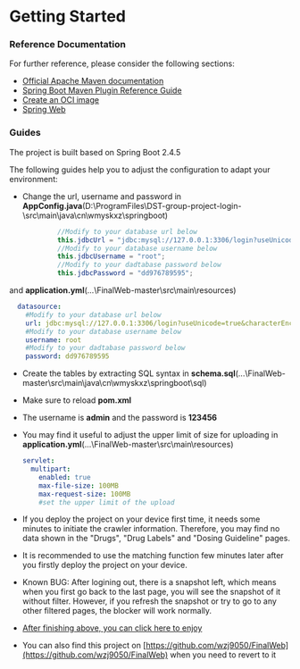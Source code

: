 # Getting Started

### Reference Documentation

For further reference, please consider the following sections:

* [Official Apache Maven documentation](https://maven.apache.org/guides/index.html)
* [Spring Boot Maven Plugin Reference Guide](https://docs.spring.io/spring-boot/docs/2.4.5/maven-plugin/reference/html/)
* [Create an OCI image](https://docs.spring.io/spring-boot/docs/2.4.5/maven-plugin/reference/html/#build-image)
* [Spring Web](https://docs.spring.io/spring-boot/docs/2.4.5/reference/htmlsingle/#boot-features-developing-web-applications)

### Guides
The project is built based on Spring Boot 2.4.5 

The following guides help you to adjust the configuration to adapt your environment:
* Change the url, username and password in **AppConfig.java**(D:\ProgramFiles\DST-group-project-login-\src\main\java\cn\wmyskxz\springboot\) 
```java
            //Modify to your database url below
            this.jdbcUrl = "jdbc:mysql://127.0.0.1:3306/login?useUnicode=true&characterEncoding=utf-8&serverTimezone=GMT&useSSL=false";
            //Modify to your database username below          
            this.jdbcUsername = "root";
            //Modify to your dadtabase password below
            this.jdbcPassword = "dd976789595";
```
   and **application.yml**(...\FinalWeb-master\src\main\resources)
```yaml
  datasource:
    #Modify to your database url below
    url: jdbc:mysql://127.0.0.1:3306/login?useUnicode=true&characterEncoding=utf-8&serverTimezone=GMT
    #Modify to your database username below
    username: root
    #Modify to your dadtabase password below
    password: dd976789595
```
* Create the tables by extracting SQL syntax in **schema.sql**(...\FinalWeb-master\src\main\java\cn\wmyskxz\springboot\sql)
* Make sure to reload **pom.xml**
* The username is **admin** and the password is **123456**
* You may find it useful to adjust the upper limit of size for uploading in **application.yml**(...\FinalWeb-master\src\main\resources)
  ```yaml
  servlet:
    multipart:
      enabled: true
      max-file-size: 100MB
      max-request-size: 100MB
      #set the upper limit of the upload
  ```


* If you deploy the project on your device first time, it needs some minutes to initiate the crawler information. Therefore, you may find no data shown in the "Drugs", "Drug Labels" and "Dosing Guideline" pages. 
* It is recommended to use the matching function few minutes later after you firstly deploy the project on your device.
* Known BUG: After logining out, there is a snapshot left, which means when you first go back to the last page, you will see the snapshot of it without filter. However, if you refresh the snapshot or try to go to any other filtered pages, the blocker will work normally.

* [After finishing above, you can click here to enjoy](http://localhost:8080/login)
* You can also find this project on [https://github.com/wzj9050/FinalWeb](https://github.com/wzj9050/FinalWeb) when you need to revert to it

